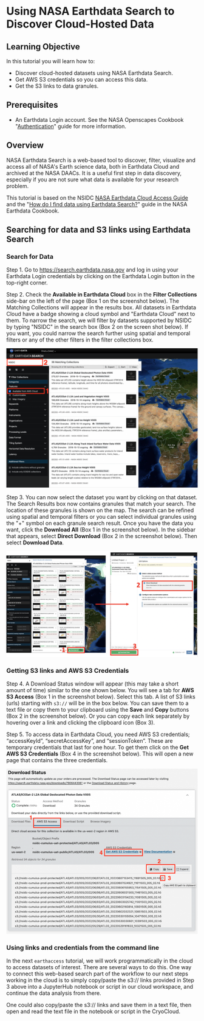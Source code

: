 # Using NASA Earthdata Search to Discover Cloud-Hosted Data

## Learning Objective

In this tutorial you will learn how to:

- Discover cloud-hosted datasets using NASA Earthdata Search.  
- Get AWS S3 credentials so you can access this data.
- Get the S3 links to data granules.

## Prerequisites

- An Earthdata Login account. See the NASA Openscapes Cookbook "[Authentication](https://nasa-openscapes.github.io/earthdata-cloud-cookbook/appendix/authentication.html)" guide for more information. 

## Overview

NASA Earthdata Search is a web-based tool to discover, filter, visualize and access all of NASA's Earth science data, both in Earthdata Cloud and archived at the NASA DAACs. It is a useful first step in data discovery, especially if you are not sure what data is available for your research problem.

This tutorial is based on the NSIDC [NASA Earthdata Cloud Access Guide](https://nsidc.org/data/user-resources/help-center/nasa-earthdata-cloud-data-access-guide) and the "[How do I find data using Earthdata Search?](https://nasa-openscapes.github.io/earthdata-cloud-cookbook/how-tos/find-data/earthdata_search.html)" guide in the NASA Earthdata Cookbook. 


## Searching for data and S3 links using Earthdata Search

### Search for Data

Step 1. Go to https://search.earthdata.nasa.gov and log in using your Earthdata Login credentials by clicking on the Earthdata Login button in the top-right corner.

Step 2. Check the **Available in Earthdata Cloud** box in the **Filter Collections** side-bar on the left of the page (Box 1 on the screenshot below).  The Matching Collections will appear in the results box.  All datasets in Earthdata Cloud have a badge showing a cloud symbol and "Earthdata Cloud" next to them.  To narrow the search, we will filter by datasets supported by NSIDC by typing "NSIDC" in the search box (Box 2 on the screen shot below).  If you want, you could narrow the search further using spatial and temporal filters or any of the other filters in the filter collections box.

![Scrnshot-SearchforCloudDatasetsinEarthdataSearch](./images/Screenshot_EDSC_Searching_Cloud_Datasets.png)

Step 3. You can now select the dataset you want by clicking on that dataset.  The Search Results box now contains granules that match your search.  The location of these granules is shown on the map.  The search can be refined using spatial and temporal filters or you can select individual granules using the "+" symbol on each granule search result.  Once you have the data you want, click the **Download All** (Box 1 in the screenshot below). In the sidebar that appears, select **Direct Download** (Box 2 in the screenshot below). Then select **Download Data**.

![Scrnshot-getS3links](./images/Screenshot_EDSC_getting_s3_links_workflow.png)

### Getting S3 links and AWS S3 Credentials

Step 4.  A Download Status window will appear (this may take a short amount of time) similar to the one shown below.  You will see a tab for **AWS S3 Access** (Box 1 in the screenshot below). Select this tab. A list of S3 links (urls) starting with `s3://` will be in the box below.  You can save them to a text file or copy them to your clipboard using the **Save** and **Copy** buttons (Box 2 in the screenshot below). Or you can copy each link separately by hovering over a link and clicking the clipboard icon (Box 3).

Step 5.  To access data in Earthdata Cloud, you need AWS S3 credentials; “accessKeyId”, “secretAccessKey”, and “sessionToken”.  These are temporary credentials that last for one hour.  To get them click on the **Get AWS S3 Credentials** (Box 4 in the screenshot below).   This will open a new page that contains the three credentials.  

![Scrnshot-S3links+credentials](./images/Screenshot_EDSC_S3_links_credentials.png)
    
### Using links and credentials from the command line

In the next `earthaccess` tutorial, we will work programmatically in the cloud to access datasets of interest. There are several ways to do this. One way to connect this web-based search part of the workflow to our next steps working in the cloud is to simply copy/paste the s3:// links provided in Step 3 above into a JupyterHub notebook or script in our cloud workspace, and continue the data analysis from there.

One could also copy/paste the s3:// links and save them in a text file, then open and read the text file in the notebook or script in the CryoCloud.